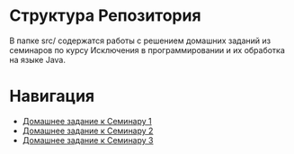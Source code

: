 # Структура Репозитория

В папке src/ содержатся работы с решением домашних заданий из семинаров по курсу Исключения в программировании и их 
обработка на языке Java.

# Навигация

* [Домашнее задание к Семинару 1](https://github.com/MoraKsu/ExceptionsJava/tree/master/src/seminar01)
* [Домашнее задание к Семинару 2](https://github.com/MoraKsu/ExceptionsJava/tree/master/src/seminar02)
* [Домашнее задание к Семинару 3](https://github.com/MoraKsu/ExceptionsJava/tree/master/src/seminar03)